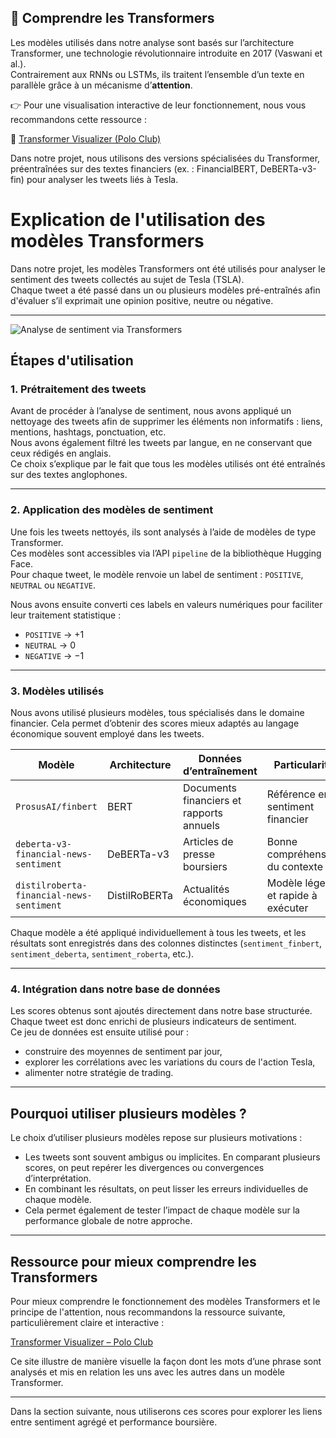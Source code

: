 ## 🤖 Comprendre les Transformers

Les modèles utilisés dans notre analyse sont basés sur l’architecture Transformer, une technologie révolutionnaire introduite en 2017 (Vaswani et al.).  
Contrairement aux RNNs ou LSTMs, ils traitent l’ensemble d’un texte en parallèle grâce à un mécanisme d’**attention**.

👉 Pour une visualisation interactive de leur fonctionnement, nous vous recommandons cette ressource :

🔗 [Transformer Visualizer (Polo Club)](https://poloclub.github.io/transformer-explainer/)

Dans notre projet, nous utilisons des versions spécialisées du Transformer, préentraînées sur des textes financiers (ex. : FinancialBERT, DeBERTa-v3-fin) pour analyser les tweets liés à Tesla.

# Explication de l'utilisation des modèles Transformers

Dans notre projet, les modèles Transformers ont été utilisés pour analyser le sentiment des tweets collectés au sujet de Tesla (TSLA).  
Chaque tweet a été passé dans un ou plusieurs modèles pré-entraînés afin d'évaluer s’il exprimait une opinion positive, neutre ou négative.

---
![Analyse de sentiment via Transformers](diagramme_transformers.png)

## Étapes d'utilisation

### 1. Prétraitement des tweets

Avant de procéder à l’analyse de sentiment, nous avons appliqué un nettoyage des tweets afin de supprimer les éléments non informatifs : liens, mentions, hashtags, ponctuation, etc.  
Nous avons également filtré les tweets par langue, en ne conservant que ceux rédigés en anglais.  
Ce choix s’explique par le fait que tous les modèles utilisés ont été entraînés sur des textes anglophones.

---

### 2. Application des modèles de sentiment

Une fois les tweets nettoyés, ils sont analysés à l’aide de modèles de type Transformer.  
Ces modèles sont accessibles via l’API `pipeline` de la bibliothèque Hugging Face.  
Pour chaque tweet, le modèle renvoie un label de sentiment : `POSITIVE`, `NEUTRAL` ou `NEGATIVE`.

Nous avons ensuite converti ces labels en valeurs numériques pour faciliter leur traitement statistique :

- `POSITIVE` → +1  
- `NEUTRAL` → 0  
- `NEGATIVE` → −1

---

### 3. Modèles utilisés

Nous avons utilisé plusieurs modèles, tous spécialisés dans le domaine financier. Cela permet d’obtenir des scores mieux adaptés au langage économique souvent employé dans les tweets.

| Modèle | Architecture | Données d’entraînement | Particularité |
|--------|--------------|------------------------|---------------|
| `ProsusAI/finbert` | BERT | Documents financiers et rapports annuels | Référence en sentiment financier |
| `deberta-v3-financial-news-sentiment` | DeBERTa-v3 | Articles de presse boursiers | Bonne compréhension du contexte |
| `distilroberta-financial-news-sentiment` | DistilRoBERTa | Actualités économiques | Modèle léger et rapide à exécuter |

Chaque modèle a été appliqué individuellement à tous les tweets, et les résultats sont enregistrés dans des colonnes distinctes (`sentiment_finbert`, `sentiment_deberta`, `sentiment_roberta`, etc.).

---

### 4. Intégration dans notre base de données

Les scores obtenus sont ajoutés directement dans notre base structurée.  
Chaque tweet est donc enrichi de plusieurs indicateurs de sentiment.  
Ce jeu de données est ensuite utilisé pour :

- construire des moyennes de sentiment par jour,
- explorer les corrélations avec les variations du cours de l'action Tesla,
- alimenter notre stratégie de trading.

---

## Pourquoi utiliser plusieurs modèles ?

Le choix d’utiliser plusieurs modèles repose sur plusieurs motivations :

- Les tweets sont souvent ambigus ou implicites. En comparant plusieurs scores, on peut repérer les divergences ou convergences d’interprétation.
- En combinant les résultats, on peut lisser les erreurs individuelles de chaque modèle.
- Cela permet également de tester l’impact de chaque modèle sur la performance globale de notre approche.

---

## Ressource pour mieux comprendre les Transformers

Pour mieux comprendre le fonctionnement des modèles Transformers et le principe de l'attention, nous recommandons la ressource suivante, particulièrement claire et interactive :

[Transformer Visualizer – Polo Club](https://poloclub.github.io/transformer-explainer/)

Ce site illustre de manière visuelle la façon dont les mots d’une phrase sont analysés et mis en relation les uns avec les autres dans un modèle Transformer.

---

Dans la section suivante, nous utiliserons ces scores pour explorer les liens entre sentiment agrégé et performance boursière.
